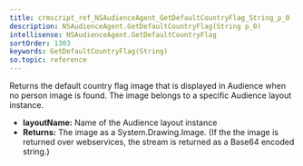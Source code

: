 ```yaml
---
title: crmscript_ref_NSAudienceAgent_GetDefaultCountryFlag_String_p_0
description: NSAudienceAgent.GetDefaultCountryFlag(String p_0)
intellisense: NSAudienceAgent.GetDefaultCountryFlag
sortOrder: 1303
keywords: GetDefaultCountryFlag(String)
so.topic: reference
---
```



Returns the default country flag image that is displayed in Audience when no person image is found. The image belongs to a specific Audience layout instance.



* **layoutName:** Name of the Audience layout instance
* **Returns:** The image as a System.Drawing.Image. (If the the image is returned over webservices, the stream is returned as a Base64 encoded string.)


